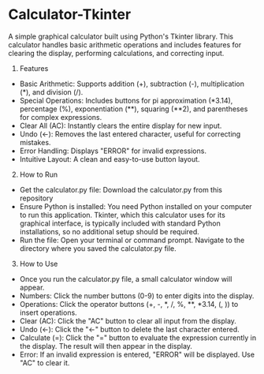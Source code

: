 # Calculator-Tkinter
A simple graphical calculator built using Python's Tkinter library. This calculator handles basic arithmetic operations and includes features for clearing the display, performing calculations, and correcting input.

1. Features
* Basic Arithmetic: Supports addition (+), subtraction (-), multiplication (*), and division (/).
* Special Operations: Includes buttons for pi approximation (*3.14), percentage (%), exponentiation (**), squaring (**2), and parentheses for complex expressions.
* Clear All (AC): Instantly clears the entire display for new input.
* Undo (<-): Removes the last entered character, useful for correcting mistakes.
* Error Handling: Displays "ERROR" for invalid expressions.
* Intuitive Layout: A clean and easy-to-use button layout.

2. How to Run
* Get the calculator.py file: Download the calculator.py from this repository
* Ensure Python is installed: You need Python installed on your computer to run this application. Tkinter, which this calculator uses for its graphical interface, is typically included with standard Python installations, so no additional setup should be required.
* Run the file: Open your terminal or command prompt. Navigate to the directory where you saved the calculator.py file.

3. How to Use
* Once you run the calculator.py file, a small calculator window will appear.
* Numbers: Click the number buttons (0-9) to enter digits into the display.
* Operations: Click the operator buttons (+, -, *, /, %, **, *3.14, (, )) to insert operations.
* Clear (AC): Click the "AC" button to clear all input from the display.
* Undo (<-): Click the "<-" button to delete the last character entered.
* Calculate (=): Click the "=" button to evaluate the expression currently in the display. The result will then appear in the display.
* Error: If an invalid expression is entered, "ERROR" will be displayed. Use "AC" to clear it.
